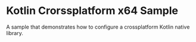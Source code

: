 # Kotlin  Crorssplatform x64 Sample

A sample that demonstrates how to configure a crossplatform Kotlin native library.
